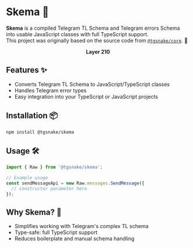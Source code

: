 # Skema 🚀

**Skema** is a compiled Telegram TL Schema and Telegram errors Schema into usable JavaScript classes with full TypeScript support.  
This project was originally based on the source code from [`@tgsnake/core`](https://github.com/tgsnake/core). 🐍

<center>  
  <b>Layer 210</b>  
</center>

## Features ✨

- Converts Telegram TL Schema to JavaScript/TypeScript classes
- Handles Telegram error types
- Easy integration into your TypeScript or JavaScript projects

## Installation 📦

```bash
npm install @tgsnake/skema
```

## Usage 🛠️

```ts
import { Raw } from '@tgsnake/skema';

// Example usage
const sendMessageApi = new Raw.messages.SendMessage({
  // constructor parameter here
});
```

## Why Skema? 🤔

- Simplifies working with Telegram's complex TL schema
- Type-safe: full TypeScript support
- Reduces boilerplate and manual schema handling
